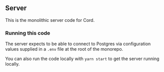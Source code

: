 ## Server

This is the monolithic server code for Cord.

### Running this code

The server expects to be able to connect to Postgres via configuration values
supplied in a `.env` file at the root of the monorepo.

You can also run the code locally with `yarn start` to get
the server running locally.
